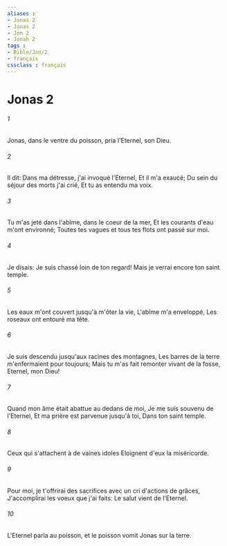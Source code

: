 ```yaml
---
aliases : 
- Jonas 2
- Jonas 2
- Jon 2
- Jonah 2
tags : 
- Bible/Jon/2
- français
cssclass : français
---
```


# Jonas 2

###### 1
Jonas, dans le ventre du poisson, pria l'Eternel, son Dieu.
###### 2
Il dit: Dans ma détresse, j'ai invoqué l'Eternel, Et il m'a exaucé; Du sein du séjour des morts j'ai crié, Et tu as entendu ma voix.
###### 3
Tu m'as jeté dans l'abîme, dans le coeur de la mer, Et les courants d'eau m'ont environné; Toutes tes vagues et tous tes flots ont passé sur moi.
###### 4
Je disais: Je suis chassé loin de ton regard! Mais je verrai encore ton saint temple.
###### 5
Les eaux m'ont couvert jusqu'à m'ôter la vie, L'abîme m'a enveloppé, Les roseaux ont entouré ma tête.
###### 6
Je suis descendu jusqu'aux racines des montagnes, Les barres de la terre m'enfermaient pour toujours; Mais tu m'as fait remonter vivant de la fosse, Eternel, mon Dieu!
###### 7
Quand mon âme était abattue au dedans de moi, Je me suis souvenu de l'Eternel, Et ma prière est parvenue jusqu'à toi, Dans ton saint temple.
###### 8
Ceux qui s'attachent à de vaines idoles Eloignent d'eux la miséricorde.
###### 9
Pour moi, je t'offrirai des sacrifices avec un cri d'actions de grâces, J'accomplirai les voeux que j'ai faits: Le salut vient de l'Eternel.
###### 10
L'Eternel parla au poisson, et le poisson vomit Jonas sur la terre.
